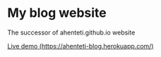 # My blog website 
The successor of ahenteti.github.io website

[Live demo (https://ahenteti-blog.herokuapp.com/)](https://ahenteti-blog.herokuapp.com/)
